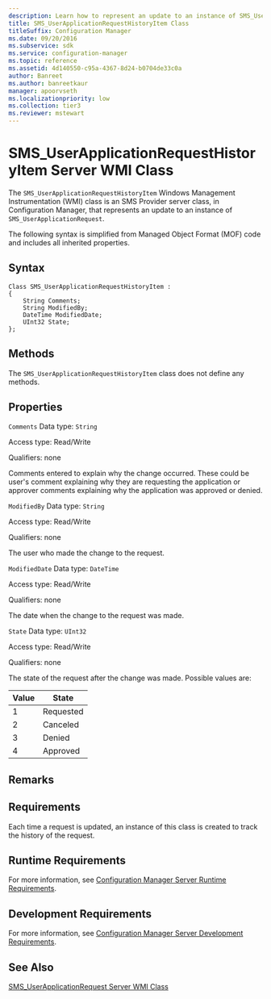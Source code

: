 ```yaml
---
description: Learn how to represent an update to an instance of SMS_UserApplicationRequest using SMS_UserApplicationRequestHistoryItem class.
title: SMS_UserApplicationRequestHistoryItem Class
titleSuffix: Configuration Manager
ms.date: 09/20/2016
ms.subservice: sdk
ms.service: configuration-manager
ms.topic: reference
ms.assetid: 4d140550-c95a-4367-8d24-b0704de33c0a
author: Banreet
ms.author: banreetkaur
manager: apoorvseth
ms.localizationpriority: low
ms.collection: tier3
ms.reviewer: mstewart
---
```

# SMS_UserApplicationRequestHistoryItem Server WMI Class
The `SMS_UserApplicationRequestHistoryItem` Windows Management Instrumentation (WMI) class is an SMS Provider server class, in Configuration Manager, that represents an update to an instance of `SMS_UserApplicationRequest`.

 The following syntax is simplified from Managed Object Format (MOF) code and includes all inherited properties.

## Syntax

```
Class SMS_UserApplicationRequestHistoryItem :
{
    String Comments;
    String ModifiedBy;
    DateTime ModifiedDate;
    UInt32 State;
};
```

## Methods
 The `SMS_UserApplicationRequestHistoryItem` class does not define any methods.

## Properties
 `Comments`
 Data type: `String`

 Access type: Read/Write

 Qualifiers: none

 Comments entered to explain why the change occurred. These could be user's comment explaining why they are requesting the application or approver comments explaining why the application was approved or denied.

 `ModifiedBy`
 Data type: `String`

 Access type: Read/Write

 Qualifiers: none

 The user who made the change to the request.

 `ModifiedDate`
 Data type: `DateTime`

 Access type: Read/Write

 Qualifiers: none

 The date when the change to the request was made.

 `State`
 Data type: `UInt32`

 Access type: Read/Write

 Qualifiers: none

 The state of the request after the change was made. Possible values are:

|Value|State|
|-|-|
|1|Requested|
|2|Canceled|
|3|Denied|
|4|Approved|

## Remarks

## Requirements
 Each time a request is updated, an instance of this class is created to track the history of the request.

## Runtime Requirements
 For more information, see [Configuration Manager Server Runtime Requirements](../../../develop/core/reqs/server-runtime-requirements.md).

## Development Requirements
 For more information, see [Configuration Manager Server Development Requirements](../../../develop/core/reqs/server-development-requirements.md).

## See Also
 [SMS_UserApplicationRequest Server WMI Class](../../../develop/reference/apps/sms_userapplicationrequest-server-wmi-class.md)
